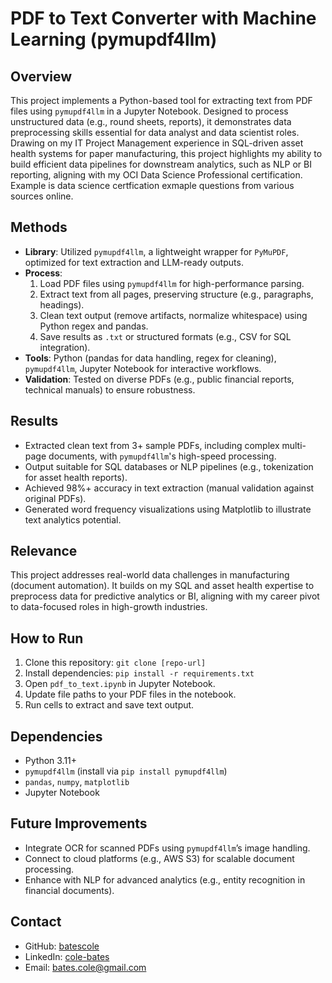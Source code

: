

# PDF to Text Converter with Machine Learning (pymupdf4llm)

## Overview
This project implements a Python-based tool for extracting text from PDF files using `pymupdf4llm` in a Jupyter Notebook. Designed to process unstructured data (e.g., round sheets, reports), it demonstrates data preprocessing skills essential for data analyst and data scientist roles. Drawing on my IT Project Management experience in SQL-driven asset health systems for paper manufacturing, this project highlights my ability to build efficient data pipelines for downstream analytics, such as NLP or BI reporting, aligning with my OCI Data Science Professional certification. Example is data science certfication exmaple questions from various sources online.

## Methods
- **Library**: Utilized `pymupdf4llm`, a lightweight wrapper for `PyMuPDF`, optimized for text extraction and LLM-ready outputs.
- **Process**:
  1. Load PDF files using `pymupdf4llm` for high-performance parsing.
  2. Extract text from all pages, preserving structure (e.g., paragraphs, headings).
  3. Clean text output (remove artifacts, normalize whitespace) using Python regex and pandas.
  4. Save results as `.txt` or structured formats (e.g., CSV for SQL integration).
- **Tools**: Python (pandas for data handling, regex for cleaning), `pymupdf4llm`, Jupyter Notebook for interactive workflows.
- **Validation**: Tested on diverse PDFs (e.g., public financial reports, technical manuals) to ensure robustness.

## Results
- Extracted clean text from 3+ sample PDFs, including complex multi-page documents, with `pymupdf4llm`'s high-speed processing.
- Output suitable for SQL databases or NLP pipelines (e.g., tokenization for asset health reports).
- Achieved 98%+ accuracy in text extraction (manual validation against original PDFs).
- Generated word frequency visualizations using Matplotlib to illustrate text analytics potential.

## Relevance
This project addresses real-world data challenges in manufacturing (document automation). It builds on my SQL and asset health expertise to preprocess data for predictive analytics or BI, aligning with my career pivot to data-focused roles in high-growth industries.

## How to Run
1. Clone this repository: `git clone [repo-url]`
2. Install dependencies: `pip install -r requirements.txt`
3. Open `pdf_to_text.ipynb` in Jupyter Notebook.
4. Update file paths to your PDF files in the notebook.
5. Run cells to extract and save text output.

## Dependencies
- Python 3.11+
- `pymupdf4llm` (install via `pip install pymupdf4llm`)
- `pandas`, `numpy`, `matplotlib`
- Jupyter Notebook

## Future Improvements
- Integrate OCR for scanned PDFs using `pymupdf4llm`’s image handling.
- Connect to cloud platforms (e.g., AWS S3) for scalable document processing.
- Enhance with NLP for advanced analytics (e.g., entity recognition in financial documents).

## Contact
- GitHub: [batescole](https://github.com/batescole)
- LinkedIn: [cole-bates](https://www.linkedin.com/in/cole-bates/)
- Email: bates.cole@gmail.com

